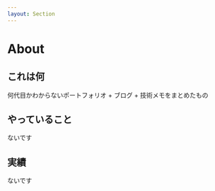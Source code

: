 ```yaml
---
layout: Section
---
```


# About

<About />

## これは何
何代目かわからないポートフォリオ + ブログ + 技術メモをまとめたもの

## やっていること
ないです

## 実績
ないです